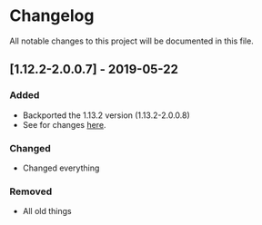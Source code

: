 # Changelog
All notable changes to this project will be documented in this file.

## [1.12.2-2.0.0.7] - 2019-05-22
### Added
- Backported the 1.13.2 version (1.13.2-2.0.0.8)
- See for changes [here](https://github.com/MC-U-Team/Music-Player/blob/1.13.2/CHANGELOG.md).

### Changed
- Changed everything

### Removed
- All old things
